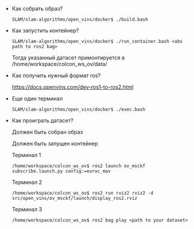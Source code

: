 
- Как собрать образ?

    ```
    SLAM/slam-algorithms/open_vins/docker$ ./build.bash
    ```

- Как запустить контейнер?

    ```
    SLAM/slam-algorithms/open_vins/docker$ ./run_container.bash <abs path to ros2 bag>
    ```

    Тогда указанный датасет примонтируется в /home/workspace/colcon_ws_ov/data/

- Как получить нужный формат ros? 

    https://docs.openvins.com/dev-ros1-to-ros2.html

- Еще один терминал
    ```
    SLAM/slam-algorithms/open_vins/docker$ ./exec.bash    
    ```

- Как проиграть датасет?

    Должен быть собран образ 
    
    Должен быть запущен контейнер 
    
    Терминал 1
    ```
    /home/workspace/colcon_ws_ov$ ros2 launch ov_msckf subscribe.launch.py config:=euroc_mav
    ```
    
    Терминал 2
    ```
    /home/workspace/colcon_ws_ov$ ros2 run rviz2 rviz2 -d src/open_vins/ov_msckf/launch/display_ros2.rviz
    ```
        
    Терминал 3
    ```
    /home/workspace/colcon_ws_ov$ ros2 bag play <path to your dataset>
    ```


